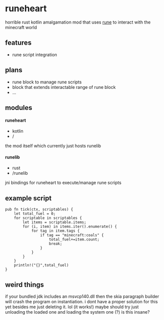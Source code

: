 # runeheart

horrible rust kotlin amalgamation mod that uses [rune](https://github.com/rune-rs/rune) to interact with the minecraft world

## features

- rune script integration

## plans

- rune block to manage rune scripts
- block that extends interactable range of rune block
- ...

## modules

#### runeheart
 - kotlin
 - /

the mod itself which currently just hosts runelib

#### runelib
- rust
- /runelib

jni bindings for runeheart to execute/manage rune scripts

## example script

```rune
pub fn tick(ctx, scriptables) {
    let total_fuel = 0;
	for scriptable in scriptables {
		let items = scriptable.items;
		for (i, item) in items.iter().enumerate() {
			for tag in item.tags {
				if tag == "minecraft:coals" {
					total_fuel+=item.count;
					break;
				}
			}
		}
	}
    println!("{}",total_fuel)
}
```

## weird things

if your bundled jdk includes an msvcp140.dll then the skia paragraph builder will crash the program on instantiation. i dont have a proper solution for this yet besides me just deleting it. lol (it works!)
maybe should try just unloading the loaded one and loading the system one (?) is this insane?